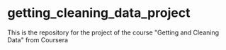 # getting_cleaning_data_project
This is the repository for the project of the course "Getting and Cleaning Data" from Coursera
